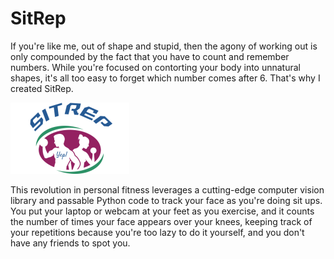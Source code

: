 # SitRep
If you're like me, out of shape and stupid, then the agony of working out is only compounded by the fact that you have to count and remember numbers. While you're focused on contorting your body into unnatural shapes, it's all too easy to forget which number  comes after 6. That's why I created SitRep.

![logo](SITREPlogo.png)

This revolution in personal fitness leverages a cutting-edge computer vision library and passable Python code to track your face as you're doing sit ups. You put your laptop or webcam at your feet as you exercise, and it counts the number of times your face appears over your knees, keeping track of your repetitions because you're too lazy to do it yourself, and you don't have any friends to spot you.
